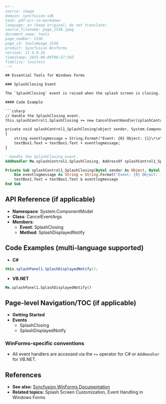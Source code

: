 ```html
<!--
source: image
domain: syncfusion-sdk
task: pdf-ocr-to-markdown
language: en (keep original; do not translate)
source_filename: page_1536.jpeg
document_name: tools
page_number: 1536
page_id: tools#page_1536
product: Syncfusion Winforms
version: 11.4.0.26
timestamp: 2025-08-09T08:57:50Z
fidelity: lossless
-->

## Essential Tools for Windows Forms

### SplashClosing Event

The `SplashClosing` event is raised when the splash screen is closing. For example, in the below code, the event logs are recorded and displayed in a textbox.

#### Code Example

```csharp
// Handle the SplashClosing event.
this.splashControl1.SplashClosing += new CancelEventHandler(splashControl1_SplashClosing);

private void splashControl1_SplashClosing(object sender, System.ComponentModel.CancelEventArgs e)
{
    string eventlogmessage = String.Format("Event: {0} Object: {1}\r\n", "SplashClosing", sender.ToString());
    textBox1.Text = textBox1.Text + eventlogmessage;
}
```

```vb
' Handle the SplashClosing event.
AddHandler Me.splashControl1.SplashClosing, AddressOf splashControl1_SplashClosing

Private Sub splashControl1_SplashClosing(ByVal sender As Object, ByVal e As System.ComponentModel.CancelEventArgs)
    Dim eventlogmessage As String = String.Format("Event: {0} Object: {1}", "SplashClosing", sender.ToString())
    textBox1.Text = textBox1.Text & eventlogmessage
End Sub
```

## API Reference (if applicable)
- **Namespace**: System.ComponentModel
- **Class**: CancelEventArgs
- **Members**: 
  - **Event**: SplashClosing
  - **Method**: SplashDisplayedNotify

## Code Examples (multi-language supported)
- **C#**
```csharp
this.splashPanel1.SplashDisplayedNotify();
```
- **VB.NET**
```vb
Me.splashPanel1.SplashDisplayedNotify()
```

## Page-level Navigation/TOC (if applicable)
- **Getting Started**
- **Events**
  - SplashClosing
  - SplashDisplayedNotify

### WinForms-specific conventions
- All event handlers are accessed via the `+=` operator for C# or `AddHandler` for VB.NET.

## References
- **See also:** [Syncfusion WinForms Documentation](https://www.syncfusion.com/documentation/windows-forms)
- **Related topics:** Splash Screen Customization, Event Handling in Windows Forms

<!-- tags: [Windows Forms, Splash Screen, Event Handling, Syncfusion, Version: 11.4.0.26] keywords: [SplashClosing, SplashDisplayedNotify, event logging, textbox, C#, VB.NET] -->
```